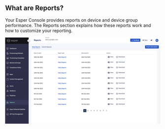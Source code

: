## What are Reports?

Your Esper Console provides reports on device and device group performance. The Reports section explains how these reports work and how to customize your reporting.

![](./images/reports-main.png)
